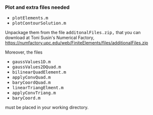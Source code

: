 ### Plot and extra files needed ###

* <tt>plotElements.m</tt>
* <tt>plotContourSolution.m</tt>

Unpackage them from the file <tt>additonalFiles.zip,</tt> that you can
download at Toni Susin's Numerical Factory,
https://numfactory.upc.edu/web/FiniteElements/files/additionalFiles.zip

Moreover, the files

* <tt>gaussValues1D.m</tt>
* <tt>gaussValues2DQuad.m</tt>
* <tt>bilinearQuadElement.m</tt>
* <tt>applyConvQuad.m</tt>
* <tt>baryCoordQuad.m</tt>
* <tt>linearTriangElment.m</tt>
* <tt>applyConvTriang.m</tt> 
* <tt>baryCoord.m</tt>

must be placed in your working directory.